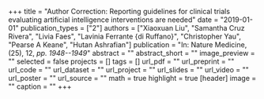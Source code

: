 +++
title = "Author Correction: Reporting guidelines for clinical trials evaluating artificial intelligence interventions are needed"
date = "2019-01-01"
publication_types = ["2"]
authors = ["Xiaoxuan Liu", "Samantha Cruz Rivera", "Livia Faes", "Lavinia Ferrante {di Ruffano}", "Christopher Yau", "Pearse A Keane", "Hutan Ashrafian"]
publication = "In: Nature Medicine, (25), 12, _pp. 1948--1949_"
abstract = ""
abstract_short = ""
image_preview = ""
selected = false
projects = []
tags = []
url_pdf = ""
url_preprint = ""
url_code = ""
url_dataset = ""
url_project = ""
url_slides = ""
url_video = ""
url_poster = ""
url_source = ""
math = true
highlight = true
[header]
image = ""
caption = ""
+++
